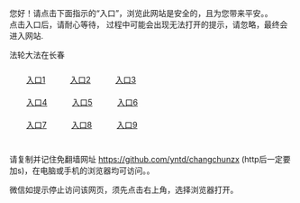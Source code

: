 您好！请点击下面指示的“入口”，浏览此网站是安全的，且为您带来平安。。 <br/>
点击入口后，请耐心等待， 过程中可能会出现无法打开的提示，请忽略，最终会进入网站. </br>

法轮大法在长春<br/>
<div style="padding:10px"><a style="margin:20px" target="_blank" href="https://d1sj86p7ad5liq.cloudfront.net/2Qpsp?plmqbzd" id="ccLink1" rel="nofollow">入口1</a> <a target="_blank" style="margin:20px" href="https://d3bmev4svuiwjl.cloudfront.net/2Qpsp?ewettm" id="ccLink2" rel="nofollow">入口2</a> <a style="margin:20px" target="_blank" href="https://d3s6t1l4w5v19w.cloudfront.net/2Qpsp?ntvylp" id="ccLink3" rel="nofollow">入口3</a></div>

<div style="padding:10px" ><a style="margin:20px" target="_blank" href="https://d1sj86p7ad5liq.cloudfront.net/2Qpsp?plmqbzd" id="ccLink4" rel="nofollow">入口4</a> <a style="margin:20px" href="https://d3bmev4svuiwjl.cloudfront.net/2Qpsp?ewettm" target="_blank" id="ccLink5" rel="nofollow">入口5</a> <a style="margin:20px" href="https://d3s6t1l4w5v19w.cloudfront.net/2Qpsp?ntvylp" target="_blank" id="ccLink6" rel="nofollow">入口6</a></div>

<div style="padding:10px"><a style="margin:20px" target="_blank" href="https://d1sj86p7ad5liq.cloudfront.net/2Qpsp?plmqbzd" id="ccLink7" rel="nofollow">入口7</a> <a style="margin:20px" href="https://d3bmev4svuiwjl.cloudfront.net/2Qpsp?ewettm" target="_blank" id="ccLink8" rel="nofollow">入口8</a> <a style="margin:20px" target="_blank" href="https://d3s6t1l4w5v19w.cloudfront.net/2Qpsp?ntvylp" id="ccLink9" rel="nofollow">入口9</a></div>

<br/>



请复制并记住免翻墙网址 https://github.com/yntd/changchunzx (http后一定要加s)，在电脑或手机的浏览器均可访问。。<br/>

微信如提示停止访问该网页，须先点击右上角，选择浏览器打开。
